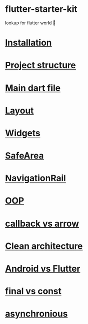 # flutter-starter-kit
lookup for flutter world 🍃

# [Installation](https://github.com/KidPudel/flutter-starter-kit/blob/main/installation.md)
# [Project structure](https://github.com/KidPudel/flutter-starter-kit/blob/main/project_structure.md)
# [Main dart file](https://github.com/KidPudel/flutter-starter-kit/blob/main/main.dart)
# [Layout](https://github.com/KidPudel/flutter-starter-kit/blob/main/layout.md)
# [Widgets](https://github.com/KidPudel/flutter-starter-kit/blob/main/widget.md)
# [SafeArea](https://github.com/KidPudel/flutter-starter-kit/blob/main/safe_area.md)
# [NavigationRail](https://github.com/KidPudel/flutter-starter-kit/blob/main/navigation_rail.md)
# [OOP](https://github.com/KidPudel/flutter-starter-kit/blob/main/oop.md)
# [callback vs arrow](https://github.com/KidPudel/flutter-starter-kit/blob/main/callback_vs_arrow.md)
# [Clean architecture](https://github.com/KidPudel/flutter-starter-kit/blob/main/clean_architecture.md)
# [Android vs Flutter](https://github.com/KidPudel/flutter-starter-kit/blob/main/concepts-android-vs-flutter.md)
# [final vs const](https://github.com/KidPudel/flutter-starter-kit/blob/main/final_vs_const.md)
# [asynchronious](https://github.com/KidPudel/flutter-starter-kit/blob/main/async.md)



